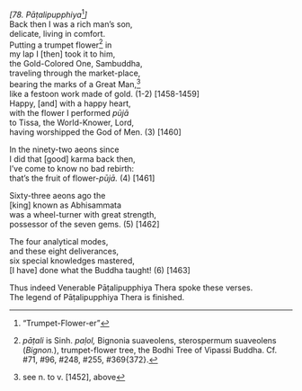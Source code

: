 *\[78. Pāṭalipupphiya*[^1]*\]*  
Back then I was a rich man’s son,  
delicate, living in comfort.  
Putting a trumpet flower[^2] in  
my lap I \[then\] took it to him,  
the Gold-Colored One, Sambuddha,  
traveling through the market-place,  
bearing the marks of a Great Man,[^3]  
like a festoon work made of gold. (1-2) \[1458-1459\]  
Happy, \[and\] with a happy heart,  
with the flower I performed *pūjā*  
to Tissa, the World-Knower, Lord,  
having worshipped the God of Men. (3) \[1460\]

In the ninety-two aeons since  
I did that \[good\] karma back then,  
I’ve come to know no bad rebirth:  
that’s the fruit of flower-*pūjā.* (4) \[1461\]

Sixty-three aeons ago the  
\[king\] known as Abhisammata  
was a wheel-turner with great strength,  
possessor of the seven gems. (5) \[1462\]

The four analytical modes,  
and these eight deliverances,  
six special knowledges mastered,  
\[I have\] done what the Buddha taught! (6) \[1463\]

Thus indeed Venerable Pāṭalipupphiya Thera spoke these verses.  
The legend of Pāṭalipupphiya Thera is finished.  
[^1]: “Trumpet-Flower-er”  
[^2]: *pāṭali* is Sinh. *paḷol,* Bignonia suaveolens, sterospermum
    suaveolens (*Bignon.*), trumpet-flower tree, the Bodhi Tree of
    Vipassi Buddha. Cf. \#71, \#96, \#248, \#255, \#369{372}.  
[^3]: see n. to v. \[1452\], above
